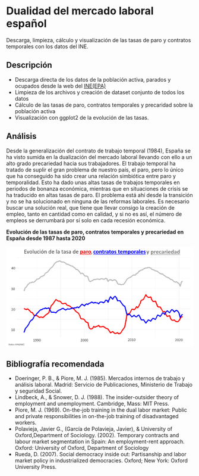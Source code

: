 # Dualidad del mercado laboral español
Descarga, limpieza, cálculo y visualización de las tasas de paro y contratos temporales con los datos del INE. 

## Descripción
- Descarga directa de los datos de la población activa, parados y ocupados desde la web del [INE(EPA)](https://www.ine.es/dyngs/INEbase/es/operacion.htm?c=Estadistica_C&cid=1254736176918&menu=resultados&idp=1254735976595#!tabs-1254736195129)
- Limpieza de los archivos y creación de dataset conjunto de todos los datos
- Cálculo de las tasas de paro, contratos temporales y precaridad sobre la población activa
- Visualización con ggplot2 de la evolución de las tasas.

## Análisis
Desde la generalización del contrato de trabajo temporal (1984), España se ha visto sumida en la dualización del mercado laboral llevando con ello a un alto grado precariedad hacia sus trabajadores. El trabajo temporal ha tratado de suplir el gran problema de nuestro país, el paro, pero lo único que ha conseguido ha sido crear una relación simbiótica entre paro y temporalidad. Esto ha dado unas altas tasas de trabajos temporales en periodos de bonanza económica, mientras que en situaciones de crisis se ha traducido en altas tasas de paro. El problema está ahí desde la transición y no se ha solucionado en ninguna de las reformas laborales. Es necesario buscar una solución real, que tiene que llevar consigo la creación de empleo, tanto en cantidad como en calidad, y si no es así, el número de empleos se derrumbará por sí solo en cada recesión económica.

**Evolución de las tasas de paro, contratos temporales y precariedad en España desde 1987 hasta 2020**

![alt text](https://github.com/dnunezs/dualidad_mercado_laboral/blob/main/Grafico%20paro%2C%20temporalidad%20y%20precaridad.png)

## Bibliografía recomendada
- Doeringer, P. B., & Piore, M. J. (1985). Mercados internos de trabajo y análisis laboral. Madrid: Servicio de Publicaciones, Ministerio de Trabajo y seguridad Social. 
- Lindbeck, A., & Snower, D. J. (1988). The insider-outsider theory of employment and unemployment. Cambridge, Mass: MIT Press. 
- Piore, M. J. (1969). On-the-job training in the dual labor market: Public and private responsibilities in on-the-job training of disadvantaged workers. 
- Polavieja, Javier G., (García de Polavieja, Javier), & University of Oxford,Department of Sociology. (2002). Temporary contracts and labour market segmentation in Spain: An   employment-rent approach. Oxford: University of Oxford, Department of Sociology
- Rueda, D. (2007). Social democracy inside out: Partisanship and labor market policy in industrialized democracies. Oxford; New York: Oxford University Press. 
